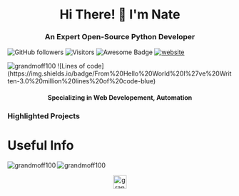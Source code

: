 <h1 align="center">Hi There! 👋 I'm Nate</h1>

<h3 align="center">An Expert Open-Source Python Developer</h3>



![GitHub followers](https://img.shields.io/github/followers/anmol098?label=Follow&style=social)
![Visitors](https://visitor-badge.glitch.me/badge?page_id=anmol098.anmol098)
<img src="https://cdn.rawgit.com/sindresorhus/awesome/d7305f38d29fed78fa85652e3a63e154dd8e8829/media/badge.svg" alt="Awesome Badge"/>
<a href="https://grandmoff100.github.io/" target="_blank"><img src="https://img.shields.io/static/v1?label=&labelColor=505050&message=website&color=%230076D6&style=flat&logo=google-chrome&logoColor=%230076D6" alt="website"/></a>
<!--<a href="https://discord.gg/"><img src="https://img.shields.io/discord/733027681184251937.svg?style=flat&label=Join%20Community&color=7289DA" alt="Join Community Badge"/></a> -->
<img src="https://komarev.com/ghpvc/?username=grandmoff100" alt="grandmoff100"/>
![Lines of code](https://img.shields.io/badge/From%20Hello%20World%20I%27ve%20Written-3.0%20million%20lines%20of%20code-blue)


<h4 align="center">Specializing in Web Developement, Automation</h1>
  

### Highlighted Projects


# Useful Info
<img align="left" src="https://github-readme-stats.vercel.app/api/top-langs/?username=grandmoff100&layout=compact&hide=html" alt="grandmoff100" />

<img align="center" src="https://github-readme-stats.vercel.app/api?username=grandmoff100&show_icons=true" alt="grandmoff100" />

<p align="center">
<a href="https://dev.to/grandmoff100" target="blank"><img align="center" src="https://cdn.jsdelivr.net/npm/simple-icons@3.0.1/icons/dev-dot-to.svg" alt="grandmoff100" height="30" width="30" /></a>
</p>
